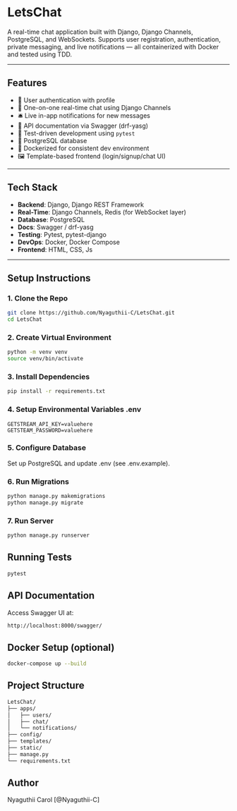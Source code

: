 # LetsChat

A real-time chat application built with Django, Django Channels, PostgreSQL, and WebSockets. Supports user registration, authentication, private messaging, and live notifications — all containerized with Docker and tested using TDD.

---

## Features

- 🔐 User authentication with profile
- 💬 One-on-one real-time chat using Django Channels
- 🛎️ Live in-app notifications for new messages
- 📄 API documentation via Swagger (drf-yasg)
- 🧪 Test-driven development using `pytest`
- 🐘 PostgreSQL database
- 🐳 Dockerized for consistent dev environment
- 🖼️ Template-based frontend (login/signup/chat UI)

---

## Tech Stack

- **Backend**: Django, Django REST Framework
- **Real-Time**: Django Channels, Redis (for WebSocket layer)
- **Database**: PostgreSQL
- **Docs**: Swagger / drf-yasg
- **Testing**: Pytest, pytest-django
- **DevOps**: Docker, Docker Compose
- **Frontend**: HTML, CSS, Js

<!-- ---

## 📸 Screenshots

> _(Optional) Add GIFs or screenshots of login, chat UI, notification bell, etc._ -->

---

## Setup Instructions

### 1. Clone the Repo

```bash
git clone https://github.com/Nyaguthii-C/LetsChat.git
cd LetsChat

```

### 2. Create Virtual Environment
```bash
python -m venv venv
source venv/bin/activate
```

### 3. Install Dependencies
```bash
pip install -r requirements.txt
```

### 4. Setup Environmental Variables .env
```
GETSTREAM_API_KEY=valuehere
GETSTEAM_PASSWORD=valuehere
```
### 5. Configure Database
Set up PostgreSQL and update .env (see .env.example).

### 6. Run Migrations
```bash
python manage.py makemigrations
python manage.py migrate
```

### 7. Run Server
```bash
python manage.py runserver
```

## Running Tests
```bash
pytest
```

## API Documentation
Access Swagger UI at:
```bash
http://localhost:8000/swagger/

```

## Docker Setup (optional)
```bash
docker-compose up --build
```

## Project Structure
```bash
LetsChat/
├── apps/
│   ├── users/
│   ├── chat/
│   └── notifications/
├── config/
├── templates/
├── static/
├── manage.py
└── requirements.txt

```

## Author
Nyaguthii Carol [@Nyaguthii-C]